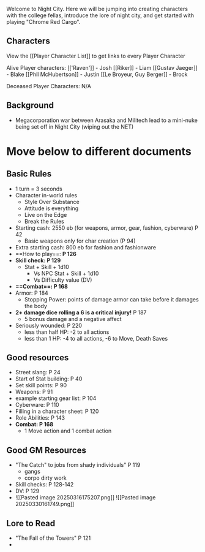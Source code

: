 Welcome to Night City. Here we will be jumping into creating characters with the college fellas, introduce the lore of night city, and get started with playing "Chrome Red Cargo".

## Characters
View the [[Player Character List]] to get links to every Player Character

Alive Player characters:
	[['Raven']] - Josh
	[[Riker]] - Liam
	[[Gustav Jaeger]] - Blake
	[[Phil McHubertson]] - Justin
	[[Le Broyeur, Guy Berger]] - Brock

Deceased Player Characters:
	N/A
## Background
- Megacorporation war between Arasaka and Militech lead to a mini-nuke being set off in Night City (wiping out the NET)
# Move below to different documents

## Basic Rules
- 1 turn = 3 seconds
- Character in-world rules
	- Style Over Substance
	- Attitude is everything
	- Live on the Edge
	- Break the Rules
- Starting cash: 2550 eb (for weapons, armor, gear, fashion, cyberware) P 42
	- Basic weapons only for char creation (P 94)
- Extra starting cash: 800 eb for fashion and fashionware
- ==How to play==: **P 126**
- **Skill check: P 129**
	- Stat + Skill + 1d10
		- Vs NPC Stat + Skill + 1d10
		- Vs Difficulty value (DV)
- **==Combat==: P 168**
- Armor: P 184
	- Stopping Power: points of damage armor can take before it damages the body
- **2+ damage dice rolling a 6 is a critical injury!** P 187
	- 5 bonus damage and a negative affect
- Seriously wounded: P 220
	- less than half HP: -2 to all actions
	- less than 1 HP: -4 to all actions, -6 to Move, Death Saves
## Good resources
- Street slang: P 24
- Start of Stat building: P 40
- Set skill points: P 90
- Weapons: P 91
- example starting gear list: P 104
- Cyberware: P 110
- Filling in a character sheet: P 120
- Role Abilities: P 143
- **Combat: P 168**
	- 1 Move action and 1 combat action

## Good GM Resources
- "The Catch" to jobs from shady individuals" P 119
	- gangs
	- corpo dirty work
- Skill checks: P 128-142
- DV: P 129
- ![[Pasted image 20250316175207.png]]
![[Pasted image 20250330161749.png]]
## Lore to Read
- "The Fall of the Towers" P 121
- 